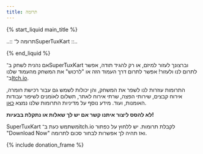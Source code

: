 ```yaml
---
title: תרומה
---
```

{% start_liquid main_title %}

..:: תרומה ל־SuperTuxKart ::..

{% end_liquid %}

אם נהנית לשחק ב־SuperTuxKart וברצונך לעזור למיזם, או רק להגיד תודה, אפשר לתרום לנו ולעזור! אפשר לתרום דרך העמוד הזה או "לרכוש" את המשחק מהעמוד שלנו ב־[Itch.io](https://supertuxkart.itch.io/supertuxkart).

התרומות עוזרות לנו לשפר את המשחק, והן יכולות לשמש גם עבור רכישת חומרה, אירוח קבצים, שירותי הפצה, שרתי אירוח לאתר, תשלום לאוֹמנים לשיפור עבודות האומנות, ועוד. מידע נוסף על מדיניות התרומות שלנו נמצא [כאן](Donation_Policy).

**לא להסס ליצור איתנו קשר אם יש לך שאלות או נתקלת בבעיות!**

SuperTuxKart משתמש כעת ב־itch.io לקבלת תרומות. יש ללחוץ על כפתור "Download Now" ואז תהיה לך אפשרות לבחור סכום לתרומה.

{% include donation_frame %}
